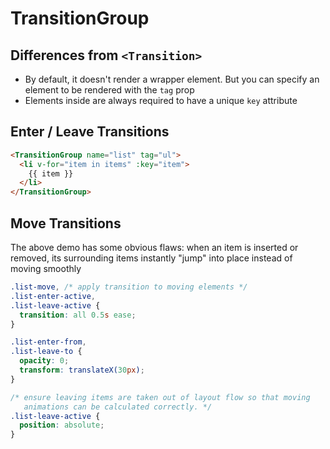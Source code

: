 # TransitionGroup

## Differences from `<Transition>`

- By default, it doesn't render a wrapper element. But you can specify an element to be rendered with the `tag` prop
- Elements inside are always required to have a unique `key` attribute

## Enter / Leave Transitions

```html
<TransitionGroup name="list" tag="ul">
  <li v-for="item in items" :key="item">
    {{ item }}
  </li>
</TransitionGroup>
```

## Move Transitions

The above demo has some obvious flaws: when an item is inserted or removed, its surrounding items instantly "jump" into place instead of moving smoothly

```css
.list-move, /* apply transition to moving elements */
.list-enter-active,
.list-leave-active {
  transition: all 0.5s ease;
}

.list-enter-from,
.list-leave-to {
  opacity: 0;
  transform: translateX(30px);
}

/* ensure leaving items are taken out of layout flow so that moving
   animations can be calculated correctly. */
.list-leave-active {
  position: absolute;
}
```


